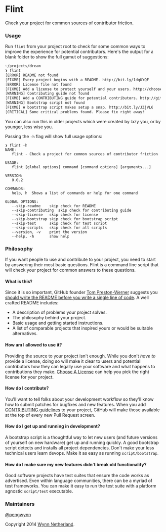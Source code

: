 # Flint

Check your project for common sources of contributor friction.

### Usage

Run `flint` from your project root to check for some common ways to improve the
experience for potential contributors. Here's the output for a blank folder to
show the full gamut of suggestions:

```sh
~/projects/dream
❯ flint
[ERROR] README not found
[FIXME] Every project begins with a README. http://bit.ly/1dqUYQF
[ERROR] License file not found
[FIXME] Add a license to protect yourself and your users. http://choosealicense.com/
[WARNING] Contributing guide not found
[FIXME] Add a CONTRIBUTING guide for potential contributors. http://git.io/z-TiGg
[WARNING] Bootstrap script not found
[FIXME] A bootstrap script makes setup a snap. http://bit.ly/JZjVL6
[CRITICAL] Some critical problems found. Please fix right away!
```

You can also run this in older projects which were created by lazy you, or by
younger, less wise you.

Passing the `-h` flag will show full usage options:

```
❯ flint -h
NAME:
   flint - Check a project for common sources of contributor friction

USAGE:
   flint [global options] command [command options] [arguments...]

VERSION:
   0.0.2

COMMANDS:
   help, h	Shows a list of commands or help for one command

GLOBAL OPTIONS:
   --skip-readme	skip check for README
   --skip-contributing	skip check for contributing guide
   --skip-license	skip check for license
   --skip-bootstrap	skip check for bootstrap script
   --skip-test		skip check for test script
   --skip-scripts	skip check for all scripts
   --version, -v	print the version
   --help, -h		show help
```

### Philosophy

If you want people to use and contribute to your project, you need to start by
answering their most basic questions. Flint is a command line script that will
check your project for common answers to these questions.

#### What is this?

Since it is so important, GitHub founder [Tom Preston-Werner][mojombo]
suggests you [should write the README before you write a single line of
code][RDD]. A well crafted README includes:

- A description of problems your project solves.
- The philosophy behind your project.
- Basic usage and getting started instructions.
- A list of comparable projects that inspired yours or would be suitable
  alternatives.

#### How am I allowed to use it?

Providing the source to your project isn't enough. While you don't _have to_
provide a license, doing so will make it clear to users and potential
contributors how they can legally use your software and what happens to
contributions they make. [Choose A License][choose] can help you pick the right
license for your project.

#### How do I contribute?

You'll want to tell folks about your development workflow so they'll know how
to submit patches for bugfixes and new features. When you add [CONTRIBUTING
guidelines][contributing] to your project, GitHub will make those available at
the top of every new Pull Request screen.

#### How do I get up and running in development?

A bootstrap script is a thoughtful way to let new users (and future versions of
yourself on new hardware) get up and running quickly. A good bootstrap script
detects and installs all project dependencies. Don't make your less technical
users learn devops. Make it as easy as running `script/bootstrap`.

#### How do I make sure my new features didn't break old functionality?

Good software projects have test suites that ensure the code works as
advertised. Even within language communities, there can be a myriad of test
frameworks. You can make it easy to run the test suite with a platform agnostic
`script/test` executable.

### Maintainers

[@pengwynn][pengwynn]

Copyright 2014 [Wynn Netherland][pengwynn].

[pengwynn]: https://github.com/pengwynn
[mojombo]: https://github.com/mojombo
[contributing]: https://github.com/blog/1184-contributing-guidelines
[octokit contrib]: https://github.com/octokit/octokit.rb/blob/master/CONTRIBUTING.md
[choose]: http://choosealicense.com/
[RDD]: http://tom.preston-werner.com/2010/08/23/readme-driven-development.html
